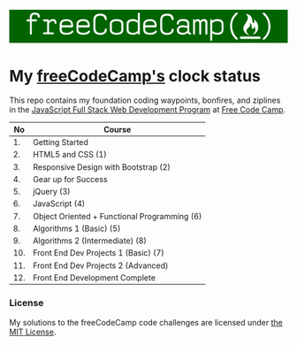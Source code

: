 ![image](https://github.com/auspbro/freeCodeCamp/blob/master/res/600x72%20freeCodeCamp%20logo%20for%20Medium%20publication.png)

# My [freeCodeCamp's]( https://freeCodeCamp.com) clock status

This repo contains my foundation coding waypoints, bonfires, and ziplines in the [JavaScript Full Stack Web Development Program](http://freecodecamp.com/duliodenis/) at [Free Code Camp](http://www.freecodecamp.com/).

No  | Course
------------- | -------------
1. | Getting Started
2. | HTML5 and CSS (1)
3. | Responsive Design with Bootstrap (2)
4. | Gear up for Success 
5. | jQuery (3)
6. | JavaScript (4)
7. | Object Oriented + Functional Programming (6)
8. | Algorithms 1 (Basic) (5)
9. | Algorithms 2 (Intermediate) (8)
10. | Front End Dev Projects 1 (Basic) (7)
11. | Front End Dev Projects 2 (Advanced)
12. | Front End Development Complete

### License
My solutions to the freeCodeCamp code challenges are licensed under [the MIT License](https://github.com/duliodenis/freecodecamp/blob/master/LICENSE).

